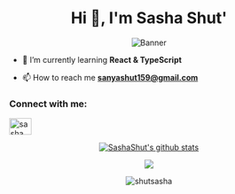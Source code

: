 <h1 align="center">Hi 👋, I'm Sasha Shut'</h1>
<p align="center">
  <img src="https://i.pinimg.com/564x/14/35/98/1435980fcf39f0c2fa8a8a3c97bec0d1.jpg" alt="Banner">
</p>

- 🌱 I’m currently learning **React & TypeScript**

- 📫 How to reach me **sanyashut159@gmail.com**

<h3 align="left">Connect with me:</h3>
<p align="left">
<a href="https://www.linkedin.com/in/sasha-shut-219a76258/" target="blank">
  <img align="center" src="https://raw.githubusercontent.com/rahuldkjain/github-profile-readme-generator/master/src/images/icons/Social/linked-in-alt.svg" alt="sasha shut'" height="30" width="40" /></a>
</p>

<p align="center">
  <a href="https://github.com/ShutSasha"><img src="https://github-readme-stats.vercel.app/api?username=ShutSasha&hide_border=true&show_icons=true" alt="SashaShut's github stats"></a>
</p>
<p align="center">
  <a href="https://github.com/ShutSasha"><img src="https://github-readme-stats.vercel.app/api/top-langs/?username=ShutSasha&layout=compact&langs_count=6"></a>
</p>

<p align="center"><img align="center" src="https://github-readme-streak-stats.herokuapp.com/?user=shutsasha&" alt="shutsasha" /></p>

